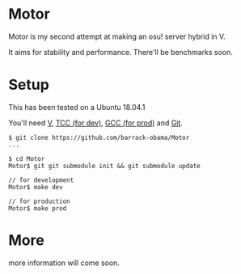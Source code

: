 # Motor
Motor is my second attempt at making an osu! server hybrid in V.

It aims for stability and performance. There'll be benchmarks soon.

# Setup
This has been tested on a Ubuntu 18.04.1

You'll need [V](https://github.com/vlang/v), [TCC (for dev)](https://zoomadmin.com/HowToInstall/UbuntuPackage/tcc), [GCC (for prod)](https://linuxize.com/post/how-to-install-gcc-compiler-on-ubuntu-18-04/) and [Git](https://linuxize.com/post/how-to-install-git-on-ubuntu-18-04/).
```
$ git clone https://github.com/barrack-obama/Motor
...

$ cd Motor
Motor$ git git submodule init && git submodule update

// for development
Motor$ make dev 

// for production
Motor$ make prod
```

# More
more information will come soon.